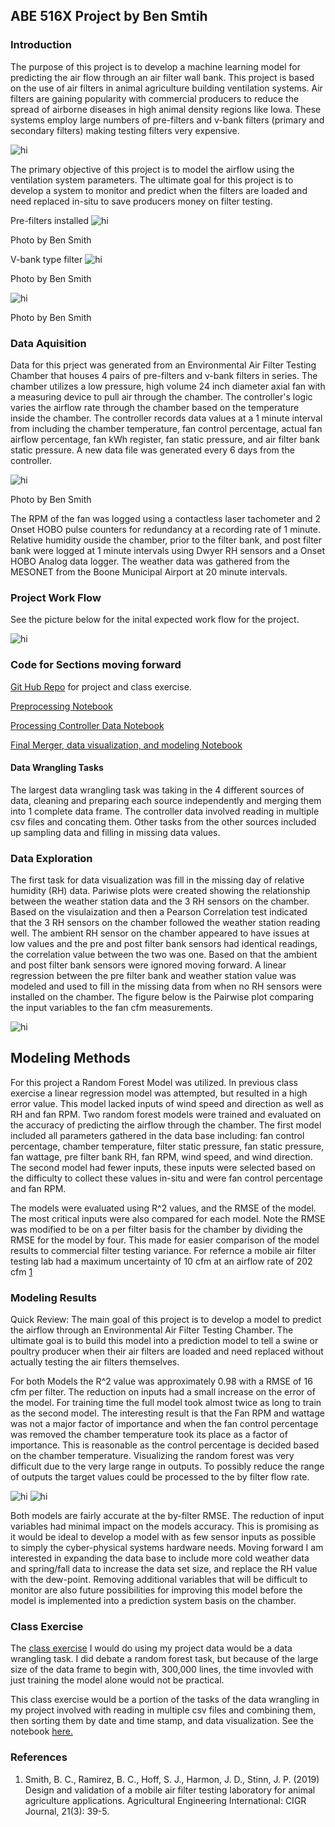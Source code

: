 ## ABE 516X Project by Ben Smtih

### Introduction

The purpose of this project is to develop a machine learning model for predicting the air flow through an air filter wall bank. This project is based on the use of air filters in animal agriculture building ventilation systems. Air filters are gaining popularity with commercial producers to reduce the spread of airborne diseases in high animal density regions like Iowa. These systems employ large numbers of pre-filters and v-bank filters (primary and secondary filters) making testing filters very expensive. 

<img src="Combofilterbank.jpg" alt="hi" class="inline"/>

The primary objective of this project is to model the airflow using the ventilation system parameters. The ultimate goal for this project is to develop a system to monitor and predict when the filters are loaded and need replaced in-situ to save producers money on filter testing. 

Pre-filters installed <img src="pre-filterpicsmall.jpg" alt="hi" class="inline"/>

Photo by Ben Smith

V-bank type filter <img src="v-bankpicsmall.jpg" alt="hi" class="inline"/>

Photo by Ben Smith

<img src="loadedfilterssmall.jpg" alt="hi" class="inline"/>

Photo by Ben Smith

### Data Aquisition
Data for this prject was generated from an Environmental Air Filter Testing Chamber that houses 4 pairs of pre-filters and v-bank filters in series. The chamber utilizes a low pressure, high volume 24 inch diameter axial fan with a measuring device to pull air through the chamber. The controller's logic varies the airflow rate through the chamber based on the temperature inside the chamber. The controller records data values at a 1 minute interval from including the chamber temperature, fan control percentage, actual fan airflow percentage, fan kWh register, fan static pressure, and air filter bank static pressure. A new data file was generated every 6 days from the controller.

 <img src="chambersmall.jpg" alt="hi" class="inline"/>
 
Photo by Ben Smith

The RPM of the fan was logged using a contactless laser tachometer and 2 Onset HOBO pulse counters for redundancy at a recording rate of 1 minute. Relative humidity ouside the chamber, prior to the filter bank, and post filter bank were logged at 1 minute intervals using Dwyer RH sensors and a Onset HOBO Analog data logger. The weather data was gathered from the MESONET from the Boone Municipal Airport at 20 minute intervals.

### Project Work Flow

See the picture below for the inital expected work flow for the project.

 <img src="Projectworkflow.JPG" alt="hi" class="inline"/>


### Code for Sections moving forward
[Git Hub Repo](https://github.com/bcsmith1/516x-Project-Code) for project and class exercise.

[Preprocessing Notebook](https://nbviewer.jupyter.org/github/bcsmith1/516x-Project-Code/blob/master/ABE516x%20Project%20Data%20Preprocessing.ipynb)

[Processing Controller Data Notebook](https://nbviewer.jupyter.org/github/bcsmith1/516x-Project-Code/blob/master/Controller%20data%20processing%20and%20cleaning.ipynb)

[Final Merger, data visualization, and modeling Notebook](https://nbviewer.jupyter.org/github/bcsmith1/516x-Project-Code/blob/master/Combining%20code%20data%20vis%20and%20modeling.ipynb)


#### Data Wrangling Tasks
The largest data wrangling task was taking in the 4 different sources of data, cleaning and preparing each source independently and merging them into 1 complete data frame. The controller data involved reading in multiple csv files and concating them. Other tasks from the other sources included up sampling data and filling in missing data values.


### Data Exploration

The first task for data visualization was fill in the missing day of relative humidity (RH) data. Pariwise plots were created showing the relationship between the weather station data and the 3 RH sensors on the chamber. Based on the visulaization and then a Pearson Correlation test indicated that the 3 RH sensors on the chamber followed the weather station reading well. The ambient RH sensor on the chamber appeared to have issues at low values and the pre and post filter bank sensors had identical readings, the correlation value between the two was one. Based on that the ambient and post filter bank sensors were ignored moving forward. A linear regression between the pre filter bank and weather station value was modeled and used to fill in the missing data from when no RH sensors were installed on the chamber. The figure below is the Pairwise plot comparing the input variables to the fan cfm measurements.

<img src="Data_vis.JPG" alt="hi" class="inline"/>

## Modeling Methods
For this project a Random Forest Model was utilized. In previous class exercise a linear regression model was attempted, but resulted in a high error value. This model lacked inputs of wind speed and direction as well as RH and fan RPM. Two random forest models were trained and evaluated on the accuracy of predicting the airflow through the chamber. The first model included all parameters gathered in the data base including: fan control percentage, chamber temperature, filter static pressure, fan static pressure, fan wattage, pre filter bank RH, fan RPM, wind speed, and wind direction. The second model had fewer inputs, these inputs were selected based on the difficulty to collect these values in-situ and were fan control percentage and fan RPM.

The models were evaluated using R^2 values, and the RMSE of the model. The most critical inputs were also compared for each model. Note the RMSE was modified to be on a per filter basis for the chamber by dividing the RMSE for the model by four. This made for easier comparison of the model results to commercial filter testing variance. For refernce a mobile air filter testing lab had a maximum uncertainty of 10 cfm at an airflow rate of 202 cfm [1](https://cigrjournal.org/index.php/Ejounral/article/view/5458)

### Modeling Results 
 Quick Review: The main goal of this project is to develop a model to predict the airflow through an Environmental Air Filter Testing Chamber. The ultimate goal is to build this model into a prediction model to tell a swine or poultry producer when their air filters are loaded and need replaced without actually testing the air filters themselves.
 
 For both Models the R^2 value was approximately 0.98 with a RMSE of 16 cfm per filter. The reduction on inputs had a small increase on the error of the model. For training time the full model took almost twice as long to train as the second model. The interesting result is that the Fan RPM and wattage was not a major factor of importance and when the fan control percentage was removed the chamber temperature took its place as a factor of importance. This is reasonable as the control percentage is decided based on the chamber temperature. Visualizing the random forest was very difficult due to the very large range in outputs. To possibly reduce the range of outputs the target values could be processed to the by filter flow rate.

 <img src="Modelfeatureall.JPG" alt="hi" class="inline"/>
 
  <img src="Modelfeatureselect.JPG" alt="hi" class="inline"/>
  
  Both models are fairly accurate at the by-filter RMSE. The reduction of input variables had minimal impact on the models accuracy. This is promising as it would be ideal to develop a model with as few sensor inputs as possible to simply the cyber-physical systems hardware needs. Moving forward I am interested in expanding the data base to include more cold weather data and spring/fall data to increase the data set size, and replace the RH value with the dew-point. Removing additional variables that will be difficult to monitor are also future possibilities for improving this model before the model is implemented into a prediction system basis on the chamber.

### Class Exercise

The [class exercise](https://github.com/bcsmith1/516x-Project-Code/tree/master/Class%20Exercise) I would do using my project data would be a data wrangling task. I did debate a random forest task, but because of the large size of the data frame to begin with, 300,000 lines, the time invovled with just training the model alone would not be practical.

This class exercise would be a portion of the tasks of the data wrangling in my project involved with reading in multiple csv files and combining them, then sorting them by date and time stamp, and data visualization. See the notebook [here.](https://nbviewer.jupyter.org/github/bcsmith1/516x-Project-Code/blob/master/Class%20Exercise/Smith_Class_Exercise.ipynb)



### References
1.	Smith, B. C., Ramirez, B. C., Hoff, S. J., Harmon, J. D., Stinn, J. P. (2019) Design and validation of a mobile air filter testing laboratory for animal agriculture applications. Agricultural Engineering International: CIGR Journal, 21(3): 39-5.
